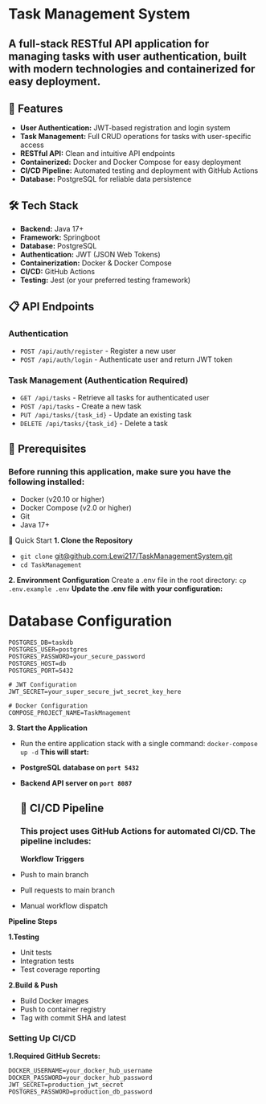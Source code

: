 # Task Management System
## A full-stack RESTful API application for managing tasks with user authentication, built with modern technologies and containerized for easy deployment.

## 🚀 Features
- **User Authentication:** JWT-based registration and login system
- **Task Management:** Full CRUD operations for tasks with user-specific access
- **RESTful API:** Clean and intuitive API endpoints
- **Containerized:** Docker and Docker Compose for easy deployment
- **CI/CD Pipeline:** Automated testing and deployment with GitHub Actions
- **Database:** PostgreSQL for reliable data persistence

## 🛠 Tech Stack
- **Backend:** Java 17+
- **Framework:** Springboot 
- **Database:** PostgreSQL
- **Authentication:** JWT (JSON Web Tokens)
- **Containerization:** Docker & Docker Compose
- **CI/CD:** GitHub Actions
- **Testing:** Jest (or your preferred testing framework)

## 📋 API Endpoints
### Authentication

- `POST /api/auth/register` - Register a new user
- `POST /api/auth/login` - Authenticate user and return JWT token

### Task Management (Authentication Required)

- `GET /api/tasks` - Retrieve all tasks for authenticated user
- `POST /api/tasks` - Create a new task
- `PUT /api/tasks/{task_id}` - Update an existing task
- `DELETE /api/tasks/{task_id}` - Delete a task

## 🚦 Prerequisites
### Before running this application, make sure you have the following installed:

- Docker (v20.10 or higher)
- Docker Compose (v2.0 or higher)
- Git
- Java 17+

🔧 Quick Start
**1. Clone the Repository**
- `git clone` [git@github.com:Lewi217/TaskManagementSystem.git](https://github.com/Lewi217/TaskManagementSystem.git)
- `cd TaskManagement`

**2. Environment Configuration**
  Create a .env file in the root directory:
`cp .env.example .env`
**Update the .env file with your configuration:**
# Database Configuration
```
POSTGRES_DB=taskdb
POSTGRES_USER=postgres
POSTGRES_PASSWORD=your_secure_password
POSTGRES_HOST=db
POSTGRES_PORT=5432

# JWT Configuration
JWT_SECRET=your_super_secure_jwt_secret_key_here

# Docker Configuration
COMPOSE_PROJECT_NAME=TaskMnagement
```
**3. Start the Application**
- Run the entire application stack with a single command:
  `docker-compose up -d`
**This will start:**

- **PostgreSQL database on `port 5432`**
- **Backend API server on `port 8087`**

  ## 🚀 CI/CD Pipeline
  ### This project uses GitHub Actions for automated CI/CD. The pipeline includes:
  **Workflow Triggers**

- Push to main branch
- Pull requests to main branch
- Manual workflow dispatch

**Pipeline Steps**

**1.Testing**

- Unit tests
- Integration tests
- Test coverage reporting


**2.Build & Push**

- Build Docker images
- Push to container registry
- Tag with commit SHA and latest


### Setting Up CI/CD
**1.Required GitHub Secrets:**
```
DOCKER_USERNAME=your_docker_hub_username
DOCKER_PASSWORD=your_docker_hub_password
JWT_SECRET=production_jwt_secret
POSTGRES_PASSWORD=production_db_password
```

  
